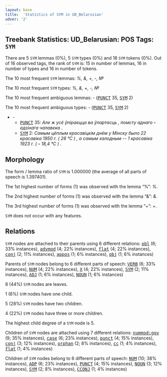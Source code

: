 ```yaml
---
layout: base
title:  'Statistics of SYM in UD_Belarusian'
udver: '2'
---
```


## Treebank Statistics: UD_Belarusian: POS Tags: `SYM`

There are 5 `SYM` lemmas (0%), 5 `SYM` types (0%) and 18 `SYM` tokens (0%).
Out of 16 observed tags, the rank of `SYM` is: 15 in number of lemmas, 16 in number of types and 16 in number of tokens.

The 10 most frequent `SYM` lemmas: <em>%, &amp;, +, -, №</em>

The 10 most frequent `SYM` types:  <em>%, &amp;, +, -, №</em>

The 10 most frequent ambiguous lemmas: <em>-</em> (<tt><a href="be-pos-PUNCT.html">PUNCT</a></tt> 35, <tt><a href="be-pos-SYM.html">SYM</a></tt> 2)

The 10 most frequent ambiguous types:  <em>-</em> (<tt><a href="be-pos-PUNCT.html">PUNCT</a></tt> 35, <tt><a href="be-pos-SYM.html">SYM</a></tt> 2)


* <em>-</em>
  * <tt><a href="be-pos-PUNCT.html">PUNCT</a></tt> 35: <em>Але ж усё ўпіраецца ва ўпартасць , помсту аднаго <b>-</b> адзінага чалавека .</em>
  * <tt><a href="be-pos-SYM.html">SYM</a></tt> 2: <em>Самым цёплым красавіцкім днём у Мінску было 22 красавіка 1950 г. ( 26 °С ) , а самым халодным -- 1 красавіка 1923 г. ( <b>-</b> 18,4 °С ) .</em>

## Morphology

The form / lemma ratio of `SYM` is 1.000000 (the average of all parts of speech is 1.397401).

The 1st highest number of forms (1) was observed with the lemma “%”: <em>%</em>.

The 2nd highest number of forms (1) was observed with the lemma “&amp;”: <em>&amp;</em>.

The 3rd highest number of forms (1) was observed with the lemma “+”: <em>+</em>.

`SYM` does not occur with any features.


## Relations

`SYM` nodes are attached to their parents using 6 different relations: <tt><a href="be-dep-obl.html">obl</a></tt> (6; 33% instances), <tt><a href="be-dep-advmod.html">advmod</a></tt> (4; 22% instances), <tt><a href="be-dep-flat.html">flat</a></tt> (4; 22% instances), <tt><a href="be-dep-conj.html">conj</a></tt> (2; 11% instances), <tt><a href="be-dep-appos.html">appos</a></tt> (1; 6% instances), <tt><a href="be-dep-obj.html">obj</a></tt> (1; 6% instances)

Parents of `SYM` nodes belong to 6 different parts of speech: <tt><a href="be-pos-VERB.html">VERB</a></tt> (6; 33% instances), <tt><a href="be-pos-NUM.html">NUM</a></tt> (4; 22% instances), <tt><a href="be-pos-X.html">X</a></tt> (4; 22% instances), <tt><a href="be-pos-SYM.html">SYM</a></tt> (2; 11% instances), <tt><a href="be-pos-ADJ.html">ADJ</a></tt> (1; 6% instances), <tt><a href="be-pos-NOUN.html">NOUN</a></tt> (1; 6% instances)

8 (44%) `SYM` nodes are leaves.

1 (6%) `SYM` nodes have one child.

5 (28%) `SYM` nodes have two children.

4 (22%) `SYM` nodes have three or more children.

The highest child degree of a `SYM` node is 5.

Children of `SYM` nodes are attached using 7 different relations: <tt><a href="be-dep-nummod-gov.html">nummod:gov</a></tt> (9; 35% instances), <tt><a href="be-dep-case.html">case</a></tt> (6; 23% instances), <tt><a href="be-dep-punct.html">punct</a></tt> (4; 15% instances), <tt><a href="be-dep-conj.html">conj</a></tt> (3; 12% instances), <tt><a href="be-dep-orphan.html">orphan</a></tt> (2; 8% instances), <tt><a href="be-dep-cc.html">cc</a></tt> (1; 4% instances), <tt><a href="be-dep-flat.html">flat</a></tt> (1; 4% instances)

Children of `SYM` nodes belong to 6 different parts of speech: <tt><a href="be-pos-NUM.html">NUM</a></tt> (10; 38% instances), <tt><a href="be-pos-ADP.html">ADP</a></tt> (6; 23% instances), <tt><a href="be-pos-PUNCT.html">PUNCT</a></tt> (4; 15% instances), <tt><a href="be-pos-NOUN.html">NOUN</a></tt> (3; 12% instances), <tt><a href="be-pos-SYM.html">SYM</a></tt> (2; 8% instances), <tt><a href="be-pos-CCONJ.html">CCONJ</a></tt> (1; 4% instances)

